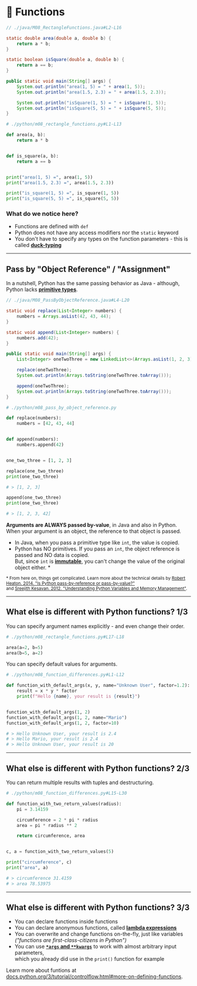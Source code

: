 <!-- .slide: id="-functions" -->

# 🐍 Functions
<!-- .element: class="headline" -->

<div class="sidebyside">

```java
// ./java/M08_RectangleFunctions.java#L2-L16

static double area(double a, double b) {
    return a * b;
}

static boolean isSquare(double a, double b) {
    return a == b;
}

public static void main(String[] args) {
    System.out.println("area(1, 5) = " + area(1, 5));
    System.out.println("area(1.5, 2.3) = " + area(1.5, 2.3));

    System.out.println("isSquare(1, 5) = " + isSquare(1, 5));
    System.out.println("isSquare(5, 5) = " + isSquare(5, 5));
}
```

```py
# ./python/m08_rectangle_functions.py#L1-L13

def area(a, b):
    return a * b


def is_square(a, b):
    return a == b


print("area(1, 5) =", area(1, 5))
print("area(1.5, 2.3) =", area(1.5, 2.3))

print("is_square(1, 5) =", is_square(1, 5))
print("is_square(5, 5) =", is_square(5, 5))
```

</div>

### What do we notice here?

- Functions are defined with `def`
- Python does not have any access modifiers nor the `static` keyword
- You don't have to specify any types on the function parameters - this is called [**duck-typing**](https://docs.python.org/3/glossary.html#term-duck-typing)

---

## Pass by "Object Reference" / "Assignment"

In a nutshell, Python has the same passing behavior as Java - although, Python lacks [**primitive types**](https://docs.oracle.com/javase/tutorial/java/nutsandbolts/datatypes.html).

<div class="sidebyside">

```java [|3-9|14-15|17-18|]
// ./java/M08_PassByObjectReference.java#L4-L20

static void replace(List<Integer> numbers) {
    numbers = Arrays.asList(42, 43, 44);
}

static void append(List<Integer> numbers) {
    numbers.add(42);
}

public static void main(String[] args) {
    List<Integer> oneTwoThree = new LinkedList<>(Arrays.asList(1, 2, 3));

    replace(oneTwoThree);
    System.out.println(Arrays.toString(oneTwoThree.toArray()));

    append(oneTwoThree);
    System.out.println(Arrays.toString(oneTwoThree.toArray()));
}
```

```py [|3-8|13-16|18-21|]
# ./python/m08_pass_by_object_reference.py

def replace(numbers):
    numbers = [42, 43, 44]


def append(numbers):
    numbers.append(42)


one_two_three = [1, 2, 3]

replace(one_two_three)
print(one_two_three)

# > [1, 2, 3]

append(one_two_three)
print(one_two_three)

# > [1, 2, 3, 42]

```

</div>

**Arguments are ALWAYS passed by-value**, in Java and also in Python.  
When your argument is an object, the reference to that object is passed.

- In Java, when you pass a primitive type like `int`, the value is copied.
- Python has NO primitives. If you pass an `int`, the object reference is passed and NO data is copied.  
  But, since `int` is [**immutable**](https://docs.python.org/3/reference/datamodel.html), you can't change the value of the original object either. *

<small>* From here on, things get complicated. Learn more about the technical details by [Robert Heaton. 2014. "Is Python pass-by-reference or pass-by-value?"](https://robertheaton.com/2014/02/09/pythons-pass-by-object-reference-as-explained-by-philip-k-dick/) <br/> and [Sreejith Kesavan. 2012. "Understanding Python Variables and Memory Management"](http://foobarnbaz.com/2012/07/08/understanding-python-variables/).
</small>

---

## What else is different with Python functions? 1/3

You can specify argument names explicitly - and even change their order.

```py
# ./python/m08_rectangle_functions.py#L17-L18

area(a=2, b=5)
area(b=5, a=2)
```

You can specify default values for arguments.

```py
# ./python/m08_function_differences.py#L1-L12

def function_with_default_args(x, y, name="Unknown User", factor=1.2):
    result = x * y * factor
    print(f"Hello {name}, your result is {result}")


function_with_default_args(1, 2)
function_with_default_args(1, 2, name="Mario")
function_with_default_args(1, 2, factor=10)

# > Hello Unknown User, your result is 2.4
# > Hello Mario, your result is 2.4
# > Hello Unknown User, your result is 20
```

---

## What else is different with Python functions? 2/3

You can return multiple results with tuples and destructuring.

```py
# ./python/m08_function_differences.py#L15-L30

def function_with_two_return_values(radius):
    pi = 3.14159

    circumference = 2 * pi * radius
    area = pi * radius ** 2

    return circumference, area


c, a = function_with_two_return_values(5)

print("circumference", c)
print("area", a)

# > circumference 31.4159
# > area 78.53975
```

---

## What else is different with Python functions? 3/3

- You can declare functions inside functions
- You can declare anonymous functions, called [**lambda expressions**](https://docs.python.org/3/reference/expressions.html#lambda)
- You can overwrite and change functions on-the-fly, just like variables  
  _("functions are first-class-citizens in Python")_
- You can use [**`*args` and `**kwargs`**](https://docs.python.org/3/glossary.html#term-parameter) to work with almost arbitrary input parameters,  
  which you already did use in the `print()` function for example

Learn more about funtions at [docs.python.org/3/tutorial/controlflow.html#more-on-defining-functions](https://docs.python.org/3/tutorial/controlflow.html#more-on-defining-functions).
